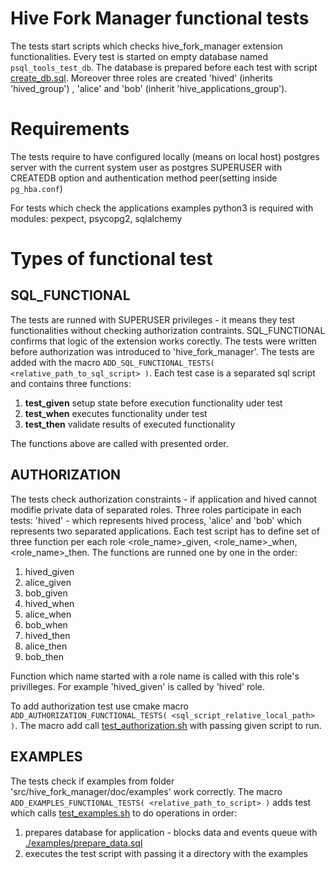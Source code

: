 # Hive Fork Manager functional tests
The tests start scripts which checks hive_fork_manager extension functionalities.
Every test is started on empty database named `psql_tools_test_db`. The database is prepared before each test with script [create_db.sql](./create_db.sql).
Moreover three roles are created 'hived' (inherits 'hived_group') , 'alice' and 'bob' (inherit 'hive_applications_group').

# Requirements
The tests require to have configured locally (means on local host) postgres server with the current system user as postgres SUPERUSER with CREATEDB option
  and authentication method peer(setting inside `pg_hba.conf`)

For tests which check the applications examples python3 is required with modules:  pexpect, psycopg2, sqlalchemy

# Types of functional test

## SQL_FUNCTIONAL
The tests are runned with SUPERUSER privileges - it means they test functionalities without checking authorization contraints.
SQL_FUNCTIONAL confirms that logic of the extension works corectly. The tests were written before authorization was introduced to 'hive_fork_manager'.
The tests are added with the macro `ADD_SQL_FUNCTIONAL_TESTS( <relative_path_to_sql_script> )`. Each test case is a separated sql script and contains
three functions:
1. __test_given__ setup state before execution functionality uder test
2. __test_when__ executes functionality under test
3. __test_then__ validate results of executed functionality

The functions above are called with presented order.

## AUTHORIZATION
The tests check authorization constraints - if application and hived cannot modifie private data of separated roles. Three roles
participate in each tests: 'hived' - which represents hived process, 'alice' and 'bob' which represents two separated applications.
Each test script has to define set of three function per each role <role_name>_given, <role_name>_when, <role_name>_then. The functions
are runned one by one in the order:
1. hived_given
1. alice_given
1. bob_given
2. hived_when
2. alice_when
2. bob_when
1. hived_then
1. alice_then
1. bob_then

Function which name started with a role name is called with this role's privilleges. For example 'hived_given' is called
by 'hived' role.

To add authorization test use cmake macro `ADD_AUTHORIZATION_FUNCTIONAL_TESTS( <sql_script_relative_local_path> )`.
The macro add call [test_authorization.sh](../tools/test_authorization_gwt.sh) with passing given script to run.

## EXAMPLES
The tests check if examples from folder 'src/hive_fork_manager/doc/examples' work correctly. The macro `ADD_EXAMPLES_FUNCTIONAL_TESTS( <relative_path_to_script> )`
adds test which calls [test_examples.sh]( test_examples.sh ) to do operations in order:
1. prepares database for application - blocks data and events queue with [./examples/prepare_data.sql](./examples/prepare_data.sql) 
2. executes the test script with passing it a directory with the examples
